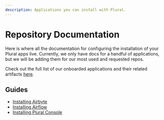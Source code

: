 ```yaml
---
description: Applications you can install with Plural.
---
```


# Repository Documentation

Here is where all the documentation for configuring the installation of your Plural apps live. Currently, we only have
docs for a handful of applications, but we will be adding them for our most used and requested repos.

Check out the full list of our onboarded applications and their related artifacts [here](https://github.com/pluralsh/plural-artifacts). 

## Guides

- [Installing Airbyte](airbyte.md)
- [Installing Airflow](airflow.md)
- [Installing Plural Console](console.md)
